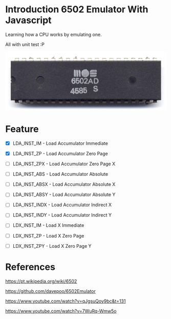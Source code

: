 # Introduction 6502 Emulator With Javascript

Learning how a CPU works by emulating one.

All with unit test :P

![MOS 6502AD](./.github/MOS_6502AD.jpg)

# Feature

- [x] LDA_INST_IM - Load Accumulator Immediate

- [x] LDA_INST_ZP - Load Accumulator Zero Page

- [ ] LDA_INST_ZPX - Load Accumulator Zero Page X

- [ ] LDA_INST_ABS - Load Accumulator Absolute

- [ ] LDA_INST_ABSX - Load Accumulator Absolute X

- [ ] LDA_INST_ABSY - Load Accumulator Absolute Y

- [ ] LDA_INST_INDX - Load Accumulator Indirect X

- [ ] LDA_INST_INDY - Load Accumulator Indirect Y

- [ ] LDX_INST_IM - Load X Immediate

- [ ] LDX_INST_ZP - Load X Zero Page

- [ ] LDX_INST_ZPY - Load X Zero Page Y

# References 

https://pt.wikipedia.org/wiki/6502

https://github.com/davepoo/6502Emulator

https://www.youtube.com/watch?v=qJgsuQoy9bc&t=131

https://www.youtube.com/watch?v=7WuRq-Wmw5o